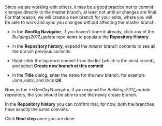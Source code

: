 Since we are working with others, it may be a good practice not to commit
changes directly to the master branch, at least not until all changes
are final. For that reason, we will create a new branch for your
edits, where you will be able to work and sync you changes without
affecting the master branch.

* In the **GeoGig Navigator**, if you haven't done it already, click any
  of the *Buildings2017_update* repo items to populate the **Repository
  History**.

* In the **Repository history**, expand the *master* branch contents to
  see all the branch previous commits.

* Right-click the top most commit from the list (which is the most
  recent), and select **Create new branch at this commit**

* In the **Title** dialog, enter the name for the new branch, for
  example *John_edits*, and click **OK**

Now, in the **GeoGig Navigator, if you expand the *Buildings2017_update*
repository, the you should be able to see the newly create branch.

In the **Repository history** you can confirm that, for now, both the
branches have exactly the same commits.

Click **Next step** once you are done.